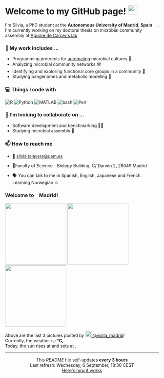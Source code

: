 <h1>Welcome to my GitHub page! <img src="https://emojis.slackmojis.com/emojis/images/1531849430/4246/blob-sunglasses.gif?1531849430" width="30"/></h1>

<p>I'm Silvia, a PhD student at the <b>Autonomous University of Madrid, Spain</b> <img src="https://img.icons8.com/color/48/000000/spain-circular.png" width="13"/>. I'm currently working on my doctoral thesis on microbial community assembly at <a href="https://www.me-genomics.com/">Aguirre de Cárcer's lab</a></p>

<h3>🔭 My work includes ...</h3>

- Programming protocols for <a href="https://github.com/Opentrons/opentrons">automating</a> microbial cultures 🌱
- Analyzing microbial community networks 🕸️
- Identifying and exploring functional core groups in a community 🔎
- Studying pangenomes and metabolic modeling 🧪

<h3>💻 Things I code with</h3>
<p>
<img alt="R" src="https://img.shields.io/badge/-R-006dc8?style=flat-square&logo=R&logoColor=white" />
<img alt="Python" src="https://img.shields.io/badge/-Python-e7c804?style=flat-square&logo=Python&logoColor=white" />
<img alt="MATLAB" src="https://img.shields.io/badge/-MATLAB-ea6e00?style=flat-square&logo=M&logoColor=white" />
<img alt="bash" src="https://img.shields.io/badge/-bash-1f2329?style=flat-square&logo=bash&logoColor=white" />
<img alt="Perl" src="https://img.shields.io/badge/-Perl-00bcde?style=flat-square&logo=Perl&logoColor=white" />
</p>

<h3>👯 I’m looking to collaborate on ...</h3>

- Software development and benchmarking 👩‍💻
- Studying microbial assembly 🦠

<h3>📫 How to reach me</h3>

- 📧 silvia.talavera@uam.es
<!--TODO<p>🐦</p>-->
- 📍Faculty of Science - Biology Building, C/ Darwin 2, 28049 Madrid-
<!--- 📍Now on a stay at NTNU Trondheim 🇳🇴 (Kjemi 3, Gløshaugen) -->
- 🗣️ You can talk to me in Spanish, English, Japanese and French. Learning Norwegian ☺️


<h3> Welcome to <img src="https://img.icons8.com/color/48/000000/spain-circular.png" width="13"/>Madrid!</h3>
<p><img width="200" src="https:&#x2F;&#x2F;cdn1.picuki.com&#x2F;hosted-by-instagram&#x2F;q&#x2F;0exhNuNYnjBcaS3SYdxKjf8F2vJ1Wg5SZ60STLepjSVmIR1vLHOapZA0mpCj4yRwKwVlASuRYzxn4I0tUF5WCz14NUPZSLSBTDlW56qZXefN1DJm85FkkbwxLnYbbXOr9sYkUQmYdSgIGaYDG7uo%7C%7CesJ+vPucjEHpi2VNrQT9zJBpY6uSKVKz8B13bHR1Bv9vdBhYgJE8VQpMBQ7odLUvj8ESLnzNskg6PI5RbMCg8kW%7C%7C+7piSS1X24ldihBGTOguYrVwr9T02XXejYH9GmkGq9sFRsEtwSIoCQ6k7R2spyYF7cr3Po17IH4fTcED3tJhjVPsdK+lCGQPy38mUxanjCD%7C%7CZK3UdITjaagJ8nJX4z+nxHOaLT9Da1uUFBfTffQQUbKDeCxNstNjI5YCdJK0Enz%7C%7CwPgIuTShTBQUWcMvDqIM4F5R6DFxvzxpiE&#x3D;.jpeg" /> <img width="200" src="https:&#x2F;&#x2F;cdn1.picuki.com&#x2F;hosted-by-instagram&#x2F;q&#x2F;0exhNuNYnjBcaS3SYdxKjf8F2vJ1Wg5SZ60STLepjSVmIR1vLHOapZA0mpCj4yRwKwVlASuRYzxn4YoqWFxRCT1yOkHeTr2BRDpV7KmaXOzN1Ddn9Jdpkbo1Kn0dYHSr8MYoVgmYdSgIGaYDG7uo%7C%7CesJ+vPucjEHpi2VNrQT9zJBpY6uSKVKz8B13bHR1Bv9vdBhYgJE8VQpMBQ7odLUvj8ESLnzNskg6PI5RbMCg8kW%7C%7C+7piSS1X24ldihBGTOguYrVwr9S1GXXejYH9GmkGpE2JxUckVqW4T1lk7R2kLOgEIAr3Po17IH4fTcED3tJhjVPsdK+lCGQPy38mUxanjCD%7C%7CZK3UM4qsLijE6GUB%7C%7C3qmXPiap33JuN2DGMINcPURlvyMOadJttrtJ12H89Zzknz%7C%7CwPgIuTShTdQUmQMvDqIM4F5R6DFxvzxpiE&#x3D;.jpeg" /> <img width="200" src="https:&#x2F;&#x2F;cdn1.picuki.com&#x2F;hosted-by-instagram&#x2F;q&#x2F;0exhNuNYnjBcaS3SYdxKjf8F2vJ1Wg5SZ60STLepjSVmIR1vLHOapZA0mpCj4yRwKwVlASuRYzxn54opVVpUCD17OkPeSbWATzhT6ayaV+2lvDNk9pZgnLo3KnIabXes9cElVGepNWwSDv5PHL%7C%7Clo7gX5vrtaSgEpjuSKrVCkGZTjse3TO9%7C%7C2pYf5%7C%7CHSv1izv9QpcmkazXgpdAd4+pvlpDk1VOCtIc17q7VySKNBicMCv6K91Sa8H2QkaHp%7C%7CECKet8XCkONFui3rSzY57zz2Fvh9EEIdvlqztEsLp94Ar9CuJbJ%7C%7C%7C%7CN8A%7C%7CKbDVlQ1GWlvqklPv6XslHPaSkGI%7C%7CmIUwGPRn+T8J7gprsigdcy8U%7C%7Cjl6CjZa5PTRI5jTC03UcndbFfoNt2EPeBuuK0YNPZHgmq7xCiJeJvg1kJmQjpP3mLfKrEnE6vFgpCq8UjDiznT+AVoxZjt.jpeg" /></p>
<p>Above are the last 3 pictures posted by <a href="https://www.instagram.com/visita_madrid/" target="_blank"><img src="https://upload.wikimedia.org/wikipedia/commons/thumb/e/e7/Instagram_logo_2016.svg/1024px-Instagram_logo_2016.svg.png" width="20"/> @visita_madrid</a>!<br/>Currently, the weather is: <b> °C, <i></i></b></br>Today, the sun rises at <b></b> and sets at <b></b>.</p>


------------
<p align="center">This <i>README</i> file self-updates <b> every 3 hours</b></br>Last refresh: Wednesday, 6 September, 18:30 CEST<br /><a href="https://medium.com/@th.guibert/how-to-create-a-self-updating-readme-md-for-your-github-profile-f8b05744ca91">Here's how it works</a></p>
